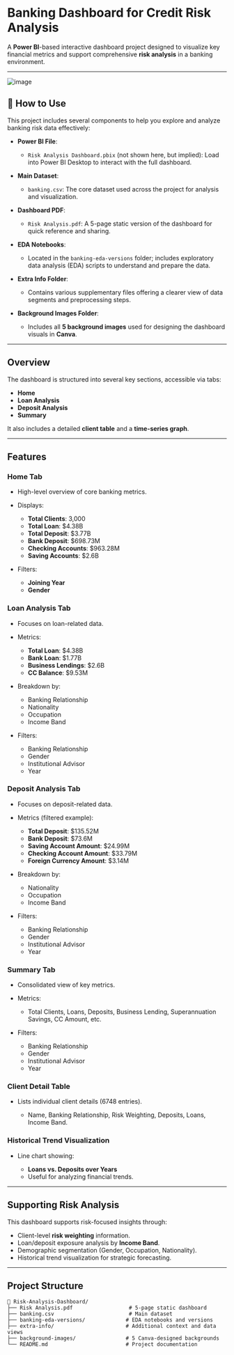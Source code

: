 
#  Banking Dashboard for Credit Risk Analysis

A **Power BI**-based interactive dashboard project designed to visualize key financial metrics and support comprehensive **risk analysis** in a banking environment.

---
![image](https://github.com/user-attachments/assets/cd547469-8a03-4856-9f7b-59010f769d1c)


## 🚀 How to Use

This project includes several components to help you explore and analyze banking risk data effectively:

* **Power BI File**:

  * `Risk Analysis Dashboard.pbix` (not shown here, but implied): Load into Power BI Desktop to interact with the full dashboard.
* **Main Dataset**:

  * `banking.csv`: The core dataset used across the project for analysis and visualization.
* **Dashboard PDF**:

  * `Risk Analysis.pdf`: A 5-page static version of the dashboard for quick reference and sharing.
* **EDA Notebooks**:

  * Located in the `banking-eda-versions` folder; includes exploratory data analysis (EDA) scripts to understand and prepare the data.
* **Extra Info Folder**:

  * Contains various supplementary files offering a clearer view of data segments and preprocessing steps.
* **Background Images Folder**:

  * Includes all **5 background images** used for designing the dashboard visuals in **Canva**.

---

##  Overview

The dashboard is structured into several key sections, accessible via tabs:

* **Home**
* **Loan Analysis**
* **Deposit Analysis**
* **Summary**

It also includes a detailed **client table** and a **time-series graph**.

---

##  Features

###  Home Tab

* High-level overview of core banking metrics.
* Displays:

  * **Total Clients**: 3,000
  * **Total Loan**: \$4.38B
  * **Total Deposit**: \$3.77B
  * **Bank Deposit**: \$698.73M
  * **Checking Accounts**: \$963.28M
  * **Saving Accounts**: \$2.6B
* Filters:

  * **Joining Year**
  * **Gender**

###  Loan Analysis Tab

* Focuses on loan-related data.
* Metrics:

  * **Total Loan**: \$4.38B
  * **Bank Loan**: \$1.77B
  * **Business Lendings**: \$2.6B
  * **CC Balance**: \$9.53M
* Breakdown by:

  * Banking Relationship
  * Nationality
  * Occupation
  * Income Band
* Filters:

  * Banking Relationship
  * Gender
  * Institutional Advisor
  * Year

###  Deposit Analysis Tab

* Focuses on deposit-related data.
* Metrics (filtered example):

  * **Total Deposit**: \$135.52M
  * **Bank Deposit**: \$73.6M
  * **Saving Account Amount**: \$24.99M
  * **Checking Account Amount**: \$33.79M
  * **Foreign Currency Amount**: \$3.14M
* Breakdown by:

  * Nationality
  * Occupation
  * Income Band
* Filters:

  * Banking Relationship
  * Gender
  * Institutional Advisor
  * Year

###  Summary Tab

* Consolidated view of key metrics.
* Metrics:

  * Total Clients, Loans, Deposits, Business Lending, Superannuation Savings, CC Amount, etc.
* Filters:

  * Banking Relationship
  * Gender
  * Institutional Advisor
  * Year

###  Client Detail Table

* Lists individual client details (6748 entries).

  * Name, Banking Relationship, Risk Weighting, Deposits, Loans, Income Band.

###  Historical Trend Visualization

* Line chart showing:

  * **Loans vs. Deposits over Years**
  * Useful for analyzing financial trends.

---

##  Supporting Risk Analysis

This dashboard supports risk-focused insights through:

* Client-level **risk weighting** information.
* Loan/deposit exposure analysis by **Income Band**.
* Demographic segmentation (Gender, Occupation, Nationality).
* Historical trend visualization for strategic forecasting.

---

##  Project Structure

```
📁 Risk-Analysis-Dashboard/
├── Risk Analysis.pdf                  # 5-page static dashboard
├── banking.csv                        # Main dataset
├── banking-eda-versions/             # EDA notebooks and versions
├── extra-info/                       # Additional context and data views
├── background-images/                # 5 Canva-designed backgrounds
└── README.md                         # Project documentation
```
